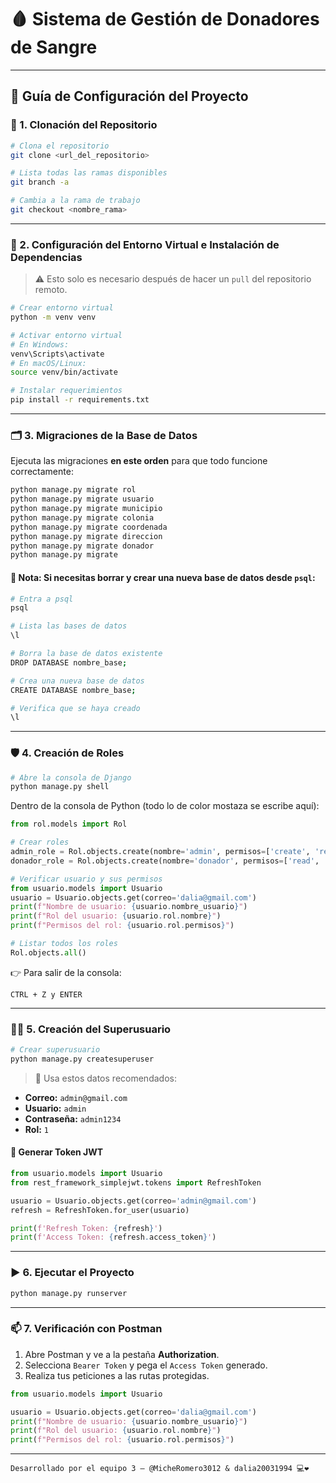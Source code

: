 # 🩸 Sistema de Gestión de Donadores de Sangre

---

## 🚀 Guía de Configuración del Proyecto

### 🔁 1. Clonación del Repositorio

```bash
# Clona el repositorio
git clone <url_del_repositorio>

# Lista todas las ramas disponibles
git branch -a

# Cambia a la rama de trabajo
git checkout <nombre_rama>
```

---

### 🐍 2. Configuración del Entorno Virtual e Instalación de Dependencias

> ⚠️ Esto solo es necesario después de hacer un `pull` del repositorio remoto.

```bash
# Crear entorno virtual
python -m venv venv

# Activar entorno virtual
# En Windows:
venv\Scripts\activate
# En macOS/Linux:
source venv/bin/activate

# Instalar requerimientos
pip install -r requirements.txt
```

---

### 🗂️ 3. Migraciones de la Base de Datos

Ejecuta las migraciones **en este orden** para que todo funcione correctamente:

```bash
python manage.py migrate rol
python manage.py migrate usuario
python manage.py migrate municipio
python manage.py migrate colonia
python manage.py migrate coordenada
python manage.py migrate direccion
python manage.py migrate donador
python manage.py migrate
```

#### 🧹 Nota: Si necesitas borrar y crear una nueva base de datos desde `psql`:

```bash
# Entra a psql
psql

# Lista las bases de datos
\l

# Borra la base de datos existente
DROP DATABASE nombre_base;

# Crea una nueva base de datos
CREATE DATABASE nombre_base;

# Verifica que se haya creado
\l
```

---

### 🛡️ 4. Creación de Roles

```bash
# Abre la consola de Django
python manage.py shell
```

Dentro de la consola de Python (todo lo de color mostaza se escribe aquí):

```python
from rol.models import Rol

# Crear roles
admin_role = Rol.objects.create(nombre='admin', permisos=['create', 'read', 'update', 'delete'])
donador_role = Rol.objects.create(nombre='donador', permisos=['read', 'create'])

# Verificar usuario y sus permisos
from usuario.models import Usuario
usuario = Usuario.objects.get(correo='dalia@gmail.com')
print(f"Nombre de usuario: {usuario.nombre_usuario}")
print(f"Rol del usuario: {usuario.rol.nombre}")
print(f"Permisos del rol: {usuario.rol.permisos}")

# Listar todos los roles
Rol.objects.all()
```

👉 Para salir de la consola:
```
CTRL + Z y ENTER
```

---

### 🧑‍💻 5. Creación del Superusuario

```bash
# Crear superusuario
python manage.py createsuperuser
```

> 📌 Usa estos datos recomendados:

- **Correo:** `admin@gmail.com`  
- **Usuario:** `admin`  
- **Contraseña:** `admin1234`  
- **Rol:** `1`  

#### 🔑 Generar Token JWT

```python
from usuario.models import Usuario
from rest_framework_simplejwt.tokens import RefreshToken

usuario = Usuario.objects.get(correo='admin@gmail.com')
refresh = RefreshToken.for_user(usuario)

print(f'Refresh Token: {refresh}')
print(f'Access Token: {refresh.access_token}')
```

---

### ▶️ 6. Ejecutar el Proyecto

```bash
python manage.py runserver
```

---

### 📫 7. Verificación con Postman

1. Abre Postman y ve a la pestaña **Authorization**.
2. Selecciona `Bearer Token` y pega el `Access Token` generado.
3. Realiza tus peticiones a las rutas protegidas.

```python
from usuario.models import Usuario

usuario = Usuario.objects.get(correo='dalia@gmail.com')
print(f"Nombre de usuario: {usuario.nombre_usuario}")
print(f"Rol del usuario: {usuario.rol.nombre}")
print(f"Permisos del rol: {usuario.rol.permisos}")
```

---


    Desarrollado por el equipo 3 — @MicheRomero3012 & dalia20031994 💻❤️
